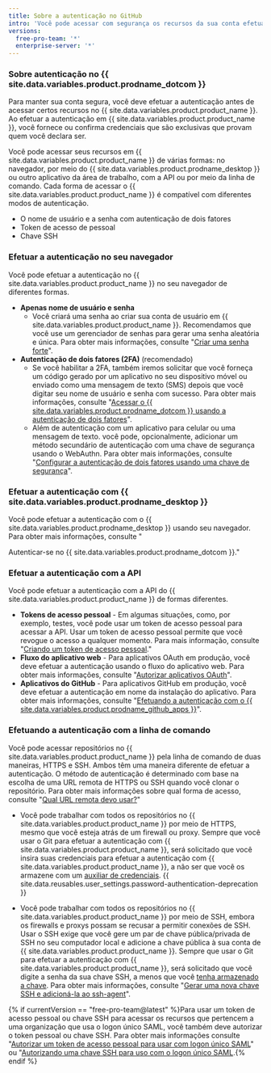 ```yaml
---
title: Sobre a autenticação no GitHub
intro: 'Você pode acessar com segurança os recursos da sua conta efetuando a autenticação no {{ site.data.variables.product.product_name }} e usando credenciais diferentes dependendo de onde você efetua a autenticação.'
versions:
  free-pro-team: '*'
  enterprise-server: '*'
---
```


### Sobre autenticação no {{ site.data.variables.product.prodname_dotcom }}

Para manter sua conta segura, você deve efetuar a autenticação antes de acessar certos recursos no {{ site.data.variables.product.product_name }}. Ao efetuar a autenticação em {{ site.data.variables.product.product_name }}, você fornece ou confirma credenciais que são exclusivas que provam quem você declara ser.

Você pode acessar seus recursos em {{ site.data.variables.product.product_name }} de várias formas: no navegador, por meio do {{ site.data.variables.product.prodname_desktop }} ou outro aplicativo da área de trabalho, com a API ou por meio da linha de comando. Cada forma de acessar o {{ site.data.variables.product.product_name }} é compatível com diferentes modos de autenticação.

- O nome de usuário e a senha com autenticação de dois fatores
- Token de acesso de pessoal
- Chave SSH


### Efetuar a autenticação no seu navegador

Você pode efetuar a autenticação no {{ site.data.variables.product.product_name }} no seu navegador de diferentes formas.

- **Apenas nome de usuário e senha**
    - Você criará uma senha ao criar sua conta de usuário em {{ site.data.variables.product.product_name }}. Recomendamos que você use um gerenciador de senhas para gerar uma senha aleatória e única. Para obter mais informações, consulte "[Criar uma senha forte](/github/authenticating-to-github/creating-a-strong-password)".
- **Autenticação de dois fatores (2FA)** (recomendado)
    - Se você habilitar a 2FA, também iremos solicitar que você forneça um código gerado por um aplicativo no seu dispositivo móvel ou enviado como uma mensagem de texto (SMS) depois que você digitar seu nome de usuário e senha com sucesso. Para obter mais informações, consulte "[Acessar o {{ site.data.variables.product.prodname_dotcom }} usando a autenticação de dois fatores](/github/authenticating-to-github/accessing-github-using-two-factor-authentication#providing-a-2fa-code-when-signing-in-to-the-website)".
    - Além de autenticação com um aplicativo para celular ou uma mensagem de texto. você pode, opcionalmente, adicionar um método secundário de autenticação com uma chave de segurança usando o WebAuthn. Para obter mais informações, consulte "[Configurar a autenticação de dois fatores usando uma chave de segurança](/github/authenticating-to-github/configuring-two-factor-authentication#configuring-two-factor-authentication-using-a-security-key)".

### Efetuar a autenticação com {{ site.data.variables.product.prodname_desktop }}

Você pode efetuar a autenticação com o {{ site.data.variables.product.prodname_desktop }} usando seu navegador. Para obter mais informações, consulte "

Autenticar-se no {{ site.data.variables.product.prodname_dotcom }}."</p> 



### Efetuar a autenticação com a API

Você pode efetuar a autenticação com a API do {{ site.data.variables.product.product_name }} de formas diferentes.

- **Tokens de acesso pessoal** 
      - Em algumas situações, como, por exemplo, testes, você pode usar um token de acesso pessoal para acessar a API. Usar um token de acesso pessoal permite que você revogue o acesso a qualquer momento. Para mais informação, consulte "[Criando um token de acesso pessoal](/github/authenticating-to-github/creating-a-personal-access-token)."
- **Fluxo do aplicativo web** 
      - Para aplicativos OAuth em produção, você deve efetuar a autenticação usando o fluxo do aplicativo web. Para obter mais informações, consulte "[Autorizar aplicativos OAuth](/apps/building-oauth-apps/authorizing-oauth-apps/#web-application-flow)".
- **Aplicativos do GitHub** 
      - Para aplicativos GitHub em produção, você deve efetuar a autenticação em nome da instalação do aplicativo. Para obter mais informações, consulte "[Efetuando a autenticação com o {{ site.data.variables.product.prodname_github_apps }}](/apps/building-github-apps/authenticating-with-github-apps/)".



### Efetuando a autenticação com a linha de comando

Você pode acessar repositórios no {{ site.data.variables.product.product_name }} pela linha de comando de duas maneiras, HTTPS e SSH. Ambos têm uma maneira diferente de efetuar a autenticação. O método de autenticação é determinado com base na escolha de uma URL remota de HTTPS ou SSH quando você clonar o repositório. Para obter mais informações sobre qual forma de acesso, consulte "[Qual URL remota devo usar?](/github/using-git/which-remote-url-should-i-use)"

* Você pode trabalhar com todos os repositórios no {{ site.data.variables.product.product_name }} por meio de HTTPS, mesmo que você esteja atrás de um firewall ou proxy. Sempre que você usar o Git para efetuar a autenticação com {{ site.data.variables.product.product_name }}, será solicitado que você insira suas credenciais para efetuar a autenticação com {{ site.data.variables.product.product_name }}, a não ser que você os armazene com um [auxiliar de credenciais](/github/using-git/caching-your-github-credentials-in-git). {{ site.data.reusables.user_settings.password-authentication-deprecation }}

* Você pode trabalhar com todos os repositórios no {{ site.data.variables.product.product_name }} por meio de SSH, embora os firewalls e proxys possam se recusar a permitir conexões de SSH. Usar o SSH exige que você gere um par de chave pública/privada de SSH no seu computador local e adicione a chave pública à sua conta de {{ site.data.variables.product.product_name }}. Sempre que usar o Git para efetuar a autenticação com {{ site.data.variables.product.product_name }}, será solicitado que você digite a senha da sua chave SSH, a menos que você [tenha armazenado a chave](/github/authenticating-to-github/generating-a-new-ssh-key-and-adding-it-to-the-ssh-agent#adding-your-ssh-key-to-the-ssh-agent). Para obter mais informações, consulte "[Gerar uma nova chave SSH e adicioná-la ao ssh-agent](/github/authenticating-to-github/generating-a-new-ssh-key-and-adding-it-to-the-ssh-agent)".

{% if currentVersion == "free-pro-team@latest" %}Para usar um token de acesso pessoal ou chave SSH para acessar os recursos que pertencem a uma organização que usa o logon único SAML, você também deve autorizar o token pessoal ou chave SSH. Para obter mais informações consulte "[Autorizar um token de acesso pessoal para usar com logon único SAML](/github/authenticating-to-github/authorizing-a-personal-access-token-for-use-with-saml-single-sign-on)" ou "[Autorizando uma chave SSH para uso com o logon único SAML](/github/authenticating-to-github/authorizing-an-ssh-key-for-use-with-saml-single-sign-on).{% endif %}
